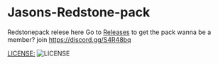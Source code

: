 # Jasons-Redstone-pack
Redstonepack relese here
Go to [Releases](https://github.com/JTSserver/Jasons-Redstone-pack/releases) to get the pack
wanna be a member? join https://discord.gg/S4R48bq

[LICENSE:](https://creativecommons.org/licenses/by-nc-sa/3.0/hk/)
![LICENSE](https://i.creativecommons.org/l/by-nc-sa/4.0/88x31.png)
